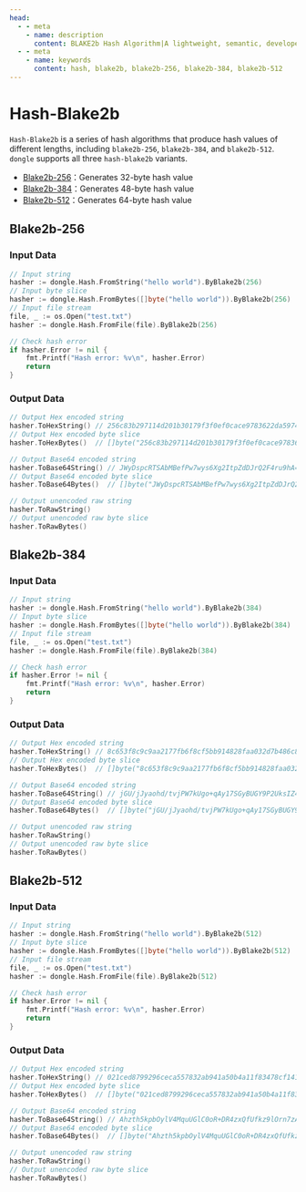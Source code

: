 ```yaml
---
head:
  - - meta
    - name: description
      content: BLAKE2b Hash Algorithm|A lightweight, semantic, developer-friendly golang encoding & cryptography library
  - - meta
    - name: keywords
      content: hash, blake2b, blake2b-256, blake2b-384, blake2b-512
---
```


# Hash-Blake2b

`Hash-Blake2b` is a series of hash algorithms that produce hash values of different lengths, including `blake2b-256`, `blake2b-384`, and `blake2b-512`. `dongle` supports all three `hash-blake2b` variants.

- [Blake2b-256](#blake2b-256)：Generates 32-byte hash value
- [Blake2b-384](#blake2b-384)：Generates 48-byte hash value
- [Blake2b-512](#blake2b-512)：Generates 64-byte hash value

## Blake2b-256

### Input Data

```go
// Input string
hasher := dongle.Hash.FromString("hello world").ByBlake2b(256)
// Input byte slice
hasher := dongle.Hash.FromBytes([]byte("hello world")).ByBlake2b(256)
// Input file stream
file, _ := os.Open("test.txt")
hasher := dongle.Hash.FromFile(file).ByBlake2b(256)

// Check hash error
if hasher.Error != nil {
	fmt.Printf("Hash error: %v\n", hasher.Error)
	return
}
```

### Output Data

```go
// Output Hex encoded string
hasher.ToHexString() // 256c83b297114d201b30179f3f0ef0cace9783622da5974326b436178aeef610
// Output Hex encoded byte slice
hasher.ToHexBytes()  // []byte("256c83b297114d201b30179f3f0ef0cace9783622da5974326b436178aeef610")

// Output Base64 encoded string
hasher.ToBase64String() // JWyDspcRTSAbMBefPw7wys6Xg2ItpZdDJrQ2F4ru9hA=
// Output Base64 encoded byte slice
hasher.ToBase64Bytes()  // []byte("JWyDspcRTSAbMBefPw7wys6Xg2ItpZdDJrQ2F4ru9hA=")

// Output unencoded raw string
hasher.ToRawString()
// Output unencoded raw byte slice
hasher.ToRawBytes()
```

## Blake2b-384

### Input Data

```go
// Input string
hasher := dongle.Hash.FromString("hello world").ByBlake2b(384)
// Input byte slice
hasher := dongle.Hash.FromBytes([]byte("hello world")).ByBlake2b(384)
// Input file stream
file, _ := os.Open("test.txt")
hasher := dongle.Hash.FromFile(file).ByBlake2b(384)

// Check hash error
if hasher.Error != nil {
	fmt.Printf("Hash error: %v\n", hasher.Error)
	return
}
```

### Output Data

```go
// Output Hex encoded string
hasher.ToHexString() // 8c653f8c9c9aa2177fb6f8cf5bb914828faa032d7b486c8150663d3f6524b086784f8e62693171ac51fc80b7d2cbb12b
// Output Hex encoded byte slice
hasher.ToHexBytes()  // []byte("8c653f8c9c9aa2177fb6f8cf5bb914828faa032d7b486c8150663d3f6524b086784f8e62693171ac51fc80b7d2cbb12b")

// Output Base64 encoded string
hasher.ToBase64String() // jGU/jJyaohd/tvjPW7kUgo+qAy17SGyBUGY9P2UksIZ4T45iaTFxrFH8gLfSy7Er
// Output Base64 encoded byte slice
hasher.ToBase64Bytes()  // []byte("jGU/jJyaohd/tvjPW7kUgo+qAy17SGyBUGY9P2UksIZ4T45iaTFxrFH8gLfSy7Er")

// Output unencoded raw string
hasher.ToRawString()
// Output unencoded raw byte slice
hasher.ToRawBytes()
```

## Blake2b-512

### Input Data

```go
// Input string
hasher := dongle.Hash.FromString("hello world").ByBlake2b(512)
// Input byte slice
hasher := dongle.Hash.FromBytes([]byte("hello world")).ByBlake2b(512)
// Input file stream
file, _ := os.Open("test.txt")
hasher := dongle.Hash.FromFile(file).ByBlake2b(512)

// Check hash error
if hasher.Error != nil {
	fmt.Printf("Hash error: %v\n", hasher.Error)
	return
}
```

### Output Data

```go
// Output Hex encoded string
hasher.ToHexString() // 021ced8799296ceca557832ab941a50b4a11f83478cf141f51f933f653ab9fbcc05a037cddbed06e309bf334942c4e58cdf1a46e237911ccd7fcf9787cbc7fd0
// Output Hex encoded byte slice
hasher.ToHexBytes()  // []byte("021ced8799296ceca557832ab941a50b4a11f83478cf141f51f933f653ab9fbcc05a037cddbed06e309bf334942c4e58cdf1a46e237911ccd7fcf9787cbc7fd0")

// Output Base64 encoded string
hasher.ToBase64String() // Ahzth5kpbOylV4MquUGlC0oR+DR4zxQfUfkz9lOrn7zAWgN83b7QbjCb8zSULE5YzfGkbiN5EczX/Pl4fLx/0A==
// Output Base64 encoded byte slice
hasher.ToBase64Bytes()  // []byte("Ahzth5kpbOylV4MquUGlC0oR+DR4zxQfUfkz9lOrn7zAWgN83b7QbjCb8zSULE5YzfGkbiN5EczX/Pl4fLx/0A==")

// Output unencoded raw string
hasher.ToRawString()
// Output unencoded raw byte slice
hasher.ToRawBytes()
```